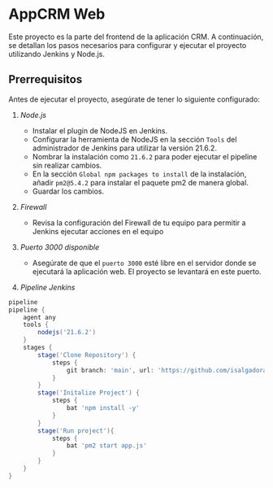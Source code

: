# AppCRM Web

Este proyecto es la parte del frontend de la aplicación CRM. A continuación, se detallan los pasos necesarios para configurar y ejecutar el proyecto utilizando Jenkins y Node.js.

## Prerrequisitos

Antes de ejecutar el proyecto, asegúrate de tener lo siguiente configurado:

1. *Node.js*
   - Instalar el plugin de NodeJS en Jenkins.
   - Configurar la herramienta de NodeJS en la sección `Tools` del administrador de Jenkins para utilizar la versión 21.6.2.
   - Nombrar la instalación como `21.6.2` para poder ejecutar el pipeline sin realizar cambios.
   - En la sección `Global npm packages to install` de la instalación, añadir `pm2@5.4.2` para instalar el paquete pm2 de manera global.
   - Guardar los cambios.

2. *Firewall*
    - Revisa la configuración del Firewall de tu equipo para permitir a Jenkins ejecutar acciones en el equipo

3. *Puerto 3000 disponible*
   - Asegúrate de que el `puerto 3000` esté libre en el servidor donde se ejecutará la aplicación web. El proyecto se levantará en este puerto.

4. *Pipeline Jenkins*
```groovy
pipeline
pipeline {
    agent any
    tools {
        nodejs('21.6.2')
    }
    stages {
        stage('Clone Repository') {
            steps {
                git branch: 'main', url: 'https://github.com/isalgadoralf/appcrm-web.git'
            }
        }
        stage('Initalize Project') {
            steps {
                bat 'npm install -y'
            }
        }
        stage('Run project'){
            steps {
                bat 'pm2 start app.js'   
            }
        }
    }
}
```
